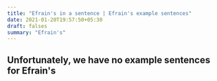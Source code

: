 ```yaml
---
title: "Efrain's in a sentence | Efrain's example sentences"
date: 2021-01-20T19:57:50+05:30
draft: falses
summary: "Efrain's"
---
```

## Unfortunately, we have no example sentences for Efrain's                 
